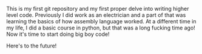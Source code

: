 This is my first git repository and my first proper delve into writing higher level code. 
Previously I did work as an electrician and a part of that was learning the basics of how assembly language worked. 
At a different time in my life, I did a basic course in python, but that was a long fucking time ago! 
Now it's time to start doing big boy code! 

Here's to the future!
